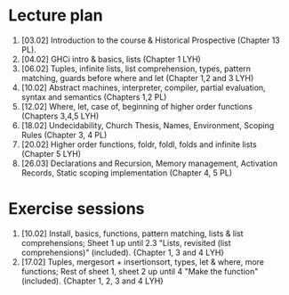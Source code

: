 # Lecture plan

1. [03.02] Introduction to the course & Historical Prospective (Chapter 13 PL).
1. [04.02] GHCi intro & basics, lists (Chapter 1 LYH)
1. [06.02] Tuples, infinite lists, list comprehension, types, pattern matching, guards before where and let (Chapter 1,2 and 3 LYH)
1. [10.02] Abstract machines, interpreter, compiler, partial evaluation, syntax and semantics (Chapters 1,2 PL)
1. [12.02] Where, let, case of, beginning of higher order functions (Chapters 3,4,5 LYH)
1. [18.02] Undecidability, Church Thesis, Names, Environment, Scoping Rules (Chapter 3, 4 PL)
1. [20.02] Higher order functions, foldr, foldl, folds and infinite lists (Chapter 5 LYH)
1. [26.03] Declarations and Recursion, Memory management, Activation Records, Static scoping implementation (Chapter 4, 5 PL) 

# Exercise sessions

1. [10.02] Install, basics, functions, pattern matching, lists & list comprehensions; Sheet 1 up until 2.3 "Lists, revisited (list comprehensions)" (included). {Chapter 1, 3 and 4 LYH}
1. [17.02] Tuples, mergesort + insertionsort, types, let & where, more functions; Rest of sheet 1, sheet 2 up until 4 "Make the function" (included). {Chapter 1, 2, 3 and 4 LYH}

